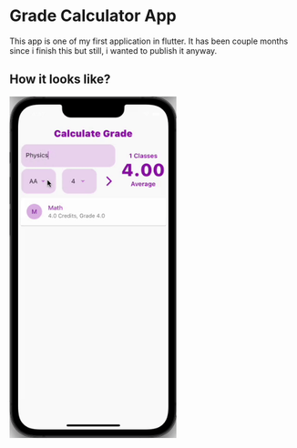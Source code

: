 # Grade Calculator App
This app is one of my first application in flutter. It has been couple months since i finish this but still, i wanted to publish it anyway. 

## How it looks like?
<img src="https://github.com/barisatakanelbasan/mobile/blob/33e780e777eaeaed3b740746dd1256444d9cb40f/assets/gifs/gc.gif" height="600"/>

